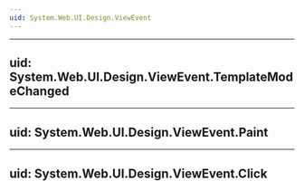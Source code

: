 ```yaml
---
uid: System.Web.UI.Design.ViewEvent
---
```


---
uid: System.Web.UI.Design.ViewEvent.TemplateModeChanged
---

---
uid: System.Web.UI.Design.ViewEvent.Paint
---

---
uid: System.Web.UI.Design.ViewEvent.Click
---
